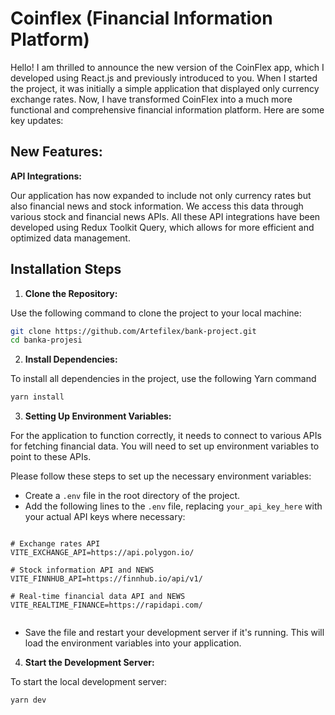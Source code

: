<!-- VITE_INTEREST_API=7rHSGLNlMxvZaQdMtilN3b:1kgqOYzMAyjbQ2TrtbCY0o
VITE_EXCHANGE_API=https://api.polygon.io/
VITE_FINNHUB_API=https://finnhub.io/api/v1/
VITE_REALTIME_FINANCE=https://rapidapi.com/-->

# **Coinflex (Financial Information Platform)**

Hello! I am thrilled to announce the new version of the CoinFlex app, which I developed using React.js and previously introduced to you. When I started the project, it was initially a simple application that displayed only currency exchange rates. Now, I have transformed CoinFlex into a much more functional and comprehensive financial information platform. Here are some key updates:

## **New Features:**

**API Integrations:**

Our application has now expanded to include not only currency rates but also financial news and stock information. We access this data through various stock and financial news APIs. All these API integrations have been developed using Redux Toolkit Query, which allows for more efficient and optimized data management.

## **Installation Steps**

1. **Clone the Repository:**

Use the following command to clone the project to your local machine:

```bash
git clone https://github.com/Artefilex/bank-project.git
cd banka-projesi
```

2. **Install Dependencies:**

To install all dependencies in the project, use the following Yarn command

```bash
yarn install
```

3. **Setting Up Environment Variables:**

For the application to function correctly, it needs to connect to various APIs for fetching financial data. You will need to set up environment variables to point to these APIs.

Please follow these steps to set up the necessary environment variables:

- Create a `.env` file in the root directory of the project.
- Add the following lines to the `.env` file, replacing `your_api_key_here` with your actual API keys where necessary:

```plaintext

# Exchange rates API
VITE_EXCHANGE_API=https://api.polygon.io/

# Stock information API and NEWS
VITE_FINNHUB_API=https://finnhub.io/api/v1/

# Real-time financial data API and NEWS
VITE_REALTIME_FINANCE=https://rapidapi.com/


```

- Save the file and restart your development server if it's running. This will load the environment variables into your application.

4. **Start the Development Server:**

To start the local development server:

```bash
yarn dev
```
